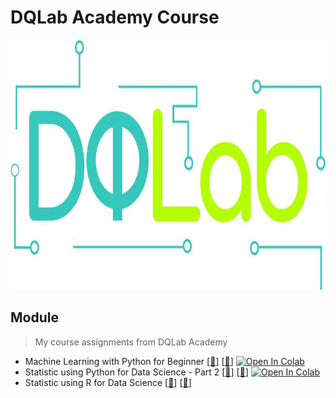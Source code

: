 # DQLab Academy Course
<img src="https://github.com/Bayunova28/DQLab_Academy/blob/main/0214e48c-b2b1-e422-38e4-039835cdc951_cover.jpg" width="1000" height="400">

## Module
> My course assignments from DQLab Academy
- Machine Learning with Python for Beginner [[📂](https://github.com/Bayunova28/DQLab_Academy/tree/main/Machine%20Learning%20with%20Python%20for%20Beginner)] [[📄](https://academy.dqlab.id/certificate/pdf/DQLABDVIZ2KGWCIR/NONTRACK)] [![Open In Colab](https://colab.research.google.com/assets/colab-badge.svg)](https://colab.research.google.com/drive/1K7SHTgrjK72MWL3YIk-9ankLJ2pbMDb4?usp=sharing)
- Statistic using Python for Data Science - Part 2 [[📂](https://github.com/Bayunova28/DQLab_Academy/tree/main/Statistic%20using%20Python%20for%20Data%20Science%20-%20Part%202)] [[📄](https://academy.dqlab.id/certificate/pdf/DQLABSWP1%20JTAUVB/NONTRACK)] [![Open In Colab](https://colab.research.google.com/assets/colab-badge.svg)](https://colab.research.google.com/drive/1_uEde8HSjLn-R4W45Fah7J_Y9gX6WHK9?usp=sharing)
- Statistic using R for Data Science [[📂](https://github.com/Bayunova28/DQLab_Academy/tree/main/Statistics%20using%20R%20for%20Data%20Science)] [[📄](https://academy.dqlab.id/certificate/pdf/DQLABINTS1LIHGRN/NONTRACK)] 
